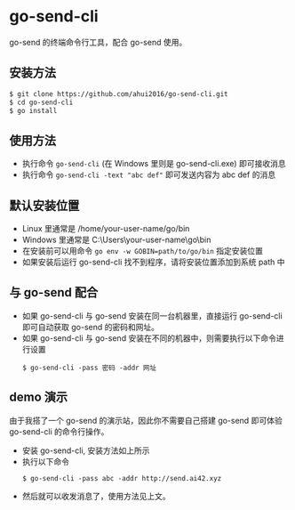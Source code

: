 # go-send-cli

go-send 的终端命令行工具，配合 go-send 使用。


## 安装方法

```sh
$ git clone https://github.com/ahui2016/go-send-cli.git
$ cd go-send-cli
$ go install
```


## 使用方法

- 执行命令 `go-send-cli` (在 Windows 里则是 go-send-cli.exe) 即可接收消息
- 执行命令 `go-send-cli -text "abc def"` 即可发送内容为 abc def 的消息


## 默认安装位置

- Linux 里通常是 /home/your-user-name/go/bin
- Windows 里通常是 C:\Users\your-user-name\go\bin
- 在安装前可以用命令 `go env -w GOBIN=path/to/go/bin` 指定安装位置
- 如果安装后运行 go-send-cli 找不到程序，请将安装位置添加到系统 path 中


## 与 go-send 配合

- 如果 go-send-cli 与 go-send 安装在同一台机器里，直接运行 go-send-cli 即可自动获取 go-send 的密码和网址。
- 如果 go-send-cli 与 go-send 安装在不同的机器中，则需要执行以下命令进行设置
  ```
  $ go-send-cli -pass 密码 -addr 网址
  ```


## demo 演示

由于我搭了一个 go-send 的演示站，因此你不需要自己搭建 go-send 即可体验 go-send-cli 的命令行操作。

- 安装 go-send-cli, 安装方法如上所示
- 执行以下命令
  ```
  $ go-send-cli -pass abc -addr http://send.ai42.xyz
  ```
- 然后就可以收发消息了，使用方法见上文。
